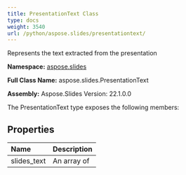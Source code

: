 ```yaml
---
title: PresentationText Class
type: docs
weight: 3540
url: /python/aspose.slides/presentationtext/
---
```


Represents the text extracted from the presentation

**Namespace:** [aspose.slides](/python/aspose.slides/)

**Full Class Name:** aspose.slides.PresentationText

**Assembly:**  Aspose.Slides Version: 22.1.0.0

The PresentationText type exposes the following members:
## **Properties**
|**Name**|**Description**|
| :- | :- |
|slides_text|An array of|

